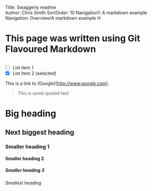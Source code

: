 Title: Swaggerly readme  
Author: Chris Smith
SortOrder: 10
Navigation1: A markdown example
Navigation: Overview/A markdown example H

This page was written using Git Flavoured Markdown
==================================================
```some code can go here
```

- [ ] List item 1
- [X] List item 2 (selected)

This is a link to (Google)[http://www.google.com].

> This is some quoted text

# Big heading
## Next biggest heading
### Smaller heading 1
#### Smaller heading 2
##### Smaller heading 3
###### Smallest heading
